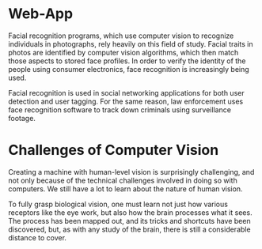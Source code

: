 # Web-App

Facial recognition programs, which use computer vision to recognize individuals in photographs, rely heavily on this field of study. Facial traits in photos are identified by computer vision algorithms, which then match those aspects to stored face profiles. In order to verify the identity of the people using consumer electronics, face recognition is increasingly being used. 

Facial recognition is used in social networking applications for both user detection and user tagging. For the same reason, law enforcement uses face recognition software to track down criminals using surveillance footage.

# Challenges of Computer Vision 

Creating a machine with human-level vision is surprisingly challenging, and not only because of the technical challenges involved in doing so with computers. We still have a lot to learn about the nature of human vision. 

To fully grasp biological vision, one must learn not just how various receptors like the eye work, but also how the brain processes what it sees. The process has been mapped out, and its tricks and shortcuts have been discovered, but, as with any study of the brain, there is still a considerable distance to cover.
